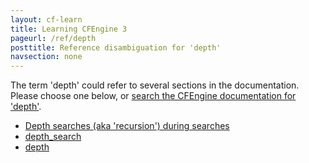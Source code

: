```yaml
---
layout: cf-learn
title: Learning CFEngine 3
pageurl: /ref/depth
posttitle: Reference disambiguation for 'depth'
navsection: none
---
```


The term 'depth' could refer to several sections in the documentation. Please choose one below, or
[search the CFEngine documentation for 'depth'](http://cfengine.com/docs/latest/search.html?q=depth).

- [Depth searches (aka 'recursion') during searches](http://cfengine.com/docs/latest/reference-promise-types-files.html#depth-searches-aka-recursion-during-searches)
- [depth_search](http://cfengine.com/docs/latest/reference-promise-types-files.html#depth_search)
- [depth](http://cfengine.com/docs/latest/reference-promise-types-files.html#depth)
